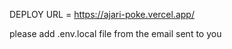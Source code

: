 DEPLOY URL = https://ajari-poke.vercel.app/

please add .env.local file from the email sent to you
```
